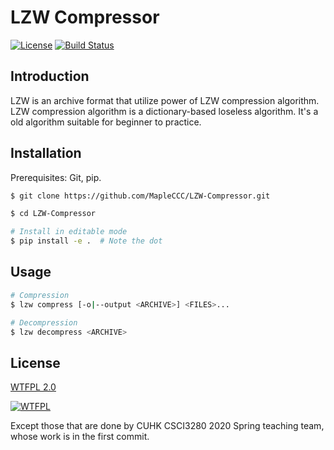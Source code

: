 # LZW Compressor

[![License](https://img.shields.io/github/license/MapleCCC/LZW-Compressor?color=00BFFF)](http://www.wtfpl.net/)
[![Build Status](https://img.shields.io/travis/MapleCCC/LZW-Compressor.svg)](https://travis-ci.org/MapleCCC/LZW-Compressor)
<!-- [![Build Status](https://www.travis-ci.com/MapleCCC/LZW-Compressor.svg?branch=master)](https://travis-ci.org/MapleCCC/LZW-Compressor) -->

## Introduction

LZW is an archive format that utilize power of LZW compression algorithm. LZW compression algorithm is a dictionary-based loseless algorithm. It's a old algorithm suitable for beginner to practice.

## Installation

Prerequisites: Git, pip.

```bash
$ git clone https://github.com/MapleCCC/LZW-Compressor.git

$ cd LZW-Compressor

# Install in editable mode
$ pip install -e .  # Note the dot
```

## Usage

```bash
# Compression
$ lzw compress [-o|--output <ARCHIVE>] <FILES>...

# Decompression
$ lzw decompress <ARCHIVE>
```

## License

[WTFPL 2.0](./LICENSE)

[![WTFPL](http://www.wtfpl.net/wp-content/uploads/2012/12/wtfpl-badge-1.png)](http://www.wtfpl.net/)
<!-- <a href="http://www.wtfpl.net/"><img src="http://www.wtfpl.net/wp-content/uploads/2012/12/wtfpl-badge-4.png" width="80" height="15" alt="WTFPL" /></a> -->

Except those that are done by CUHK CSCI3280 2020 Spring teaching team, whose work is in the first commit.
